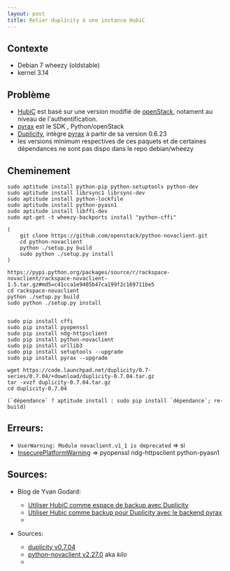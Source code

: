```yaml
---
layout: post
title: Relier duplicity à une instance HubiC
---
```


## Contexte

* Debian 7 wheezy (oldstable)
* kernel 3.14

## Problème

* [HubiC](https://hubic.com/) est basé sur une version modifié de [openStack](http://www.openstack.org), notament au niveau de l'authentification.
* [pyrax](https://developer.rackspace.com/sdks/python/) est le SDK , Python/openStack
* [Duplicity](https://code.launchpad.net/duplicity), intègre [pyrax](https://github.com/rackspace/pyrax) à partir de sa version 0.6.23
* les versions minimum respectives de ces paquets et de certaines dépendances ne sont pas dispo dans le repo debian/wheezy

## Cheminement

	sudo aptitude install python-pip python-setuptools python-dev
	sudo aptitude install librsync1 librsync-dev
	sudo aptitude install python-lockfile
	sudo aptitude install python-pyasn1
	sudo aptitude install libffi-dev
	sudo apt-get -t wheezy-backports install "python-cffi"

	(
		git clone https://github.com/openstack/python-novaclient.git
		cd python-novaclient
		python ./setup.py build
		sudo python ./setup.py install
	)

	https://pypi.python.org/packages/source/r/rackspace-novaclient/rackspace-novaclient-1.5.tar.gz#md5=c41cca1e9405b47ca199f2c169711be5
	cd rackspace-novaclient
	python ./setup.py build
	sudo python ./setup.py install


	sudo pip install cffi
	sudo pip install pyopenssl
	sudo pip install ndg-httpsclient
	sudo pip install python-novaclient
	sudo pip install urllib3
	sudo pip install setuptools --upgrade
	sudo pip install pyrax --upgrade

	wget https://code.launchpad.net/duplicity/0.7-series/0.7.04/+download/duplicity-0.7.04.tar.gz
	tar -xvzf duplicity-0.7.04.tar.gz
	cd duplicity-0.7.04

	(`dépendance` ? aptitude install : sudo pip install `dépendance`; re-build)



## Erreurs:

* `UserWarning: Module novaclient.v1_1 is deprecated` => si
* [InsecurePlatformWarning](https://urllib3.readthedocs.org/en/latest/security.html#insecureplatformwarning) => pyopenssl ndg-httpsclient python-pyasn1



## Sources:

* Blog de Yvan Godard:
	* [Utiliser HubiC comme espace de backup avec Duplicity](http://www.yvangodard.me/hubic-backup-duplicity-backend-pyrax/)
	* [Utiliser Hubic comme backup pour Duplicity avec le backend pyrax](http://www.yvangodard.me/utiliser-hubic-comme-espace-de-backup-avec-duplicity/)
	* []()

* Sources:
	* [duplicity v0.7.04](https://code.launchpad.net/duplicity/0.7-series/0.7.04)
	* [python-novaclient v2.27.0](https://github.com/openstack/python-novaclient/tree/stable/kilo) aka _kilo_
	* []()
